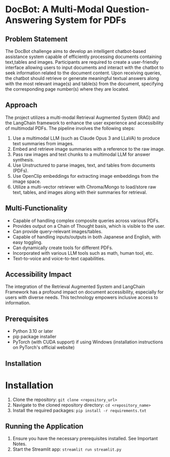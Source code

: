 # DocBot: A Multi-Modal Question-Answering System for PDFs

## Problem Statement
The DocBot challenge aims to develop an intelligent chatbot-based assistance system capable of efficiently processing documents containing text,tables and images. Participants are required to create a user-friendly interface allowing users to input documents and interact with the chatbot to seek information related to the document content. Upon receiving queries, the chatbot should retrieve or generate meaningful textual answers along with the most relevant image(s) and table(s) from the document, specifying the corresponding page number(s) where they are located.

## Approach
The project utilizes a multi-modal Retrieval Augmented System (RAG) and the LangChain framework to enhance the user experience and accessibility of multimodal PDFs. The pipeline involves the following steps:

1. Use a multimodal LLM (such as Claude Opus 3 and LLaVA) to produce text summaries from images.
2. Embed and retrieve image summaries with a reference to the raw image.
3. Pass raw images and text chunks to a multimodal LLM for answer synthesis.
4. Use Unstructured to parse images, text, and tables from documents (PDFs).
5. Use OpenClip embeddings for extracting image embeddings from the image space.
6. Utilize a multi-vector retriever with Chroma/Mongo to load/store raw text, tables, and images along with their summaries for retrieval.

## Multi-Functionality
- Capable of handling complex composite queries across various PDFs.
- Provides output on a Chain of Thought basis, which is visible to the user.
- Can provide query-relevant images/tables.
- Capable of handling inputs/outputs in both Japanese and English, with easy toggling.
- Can dynamically create tools for different PDFs.
- Incorporated with various LLM tools such as math, human tool, etc.
- Text-to-voice and voice-to-text capabilities.

## Accessibility Impact
The integration of the Retrieval Augmented System and LangChain Framework has a profound impact on document accessibility, especially for users with diverse needs. This technology empowers inclusive access to information.

## Prerequisites
- Python 3.10 or later
- pip package installer
- PyTorch (with CUDA support) if using Windows (installation instructions on PyTorch's official website)

## Installation
# Installation
1. Clone the repository: `git clone <repository_url>`
2. Navigate to the cloned repository directory: `cd <repository_name>`
3. Install the required packages: `pip install -r requirements.txt`
   
## Running the Application
1. Ensure you have the necessary prerequisites installed. See Important Notes.
2. Start the Streamlit app: `streamlit run streamlit.py`


